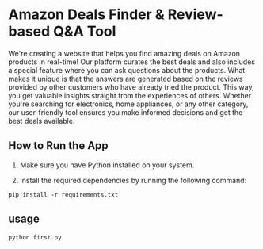 # Amazon Deals Finder & Review-based Q&A Tool

We're creating a website that helps you find amazing deals on Amazon products in real-time! Our platform curates the best deals and also includes a special feature where you can ask questions about the products. What makes it unique is that the answers are generated based on the reviews provided by other customers who have already tried the product. This way, you get valuable insights straight from the experiences of others. Whether you're searching for electronics, home appliances, or any other category, our user-friendly tool ensures you make informed decisions and get the best deals available.

## How to Run the App

1. Make sure you have Python installed on your system.

2. Install the required dependencies by running the following command:

`pip install -r requirements.txt`
## usage
`python first.py`
